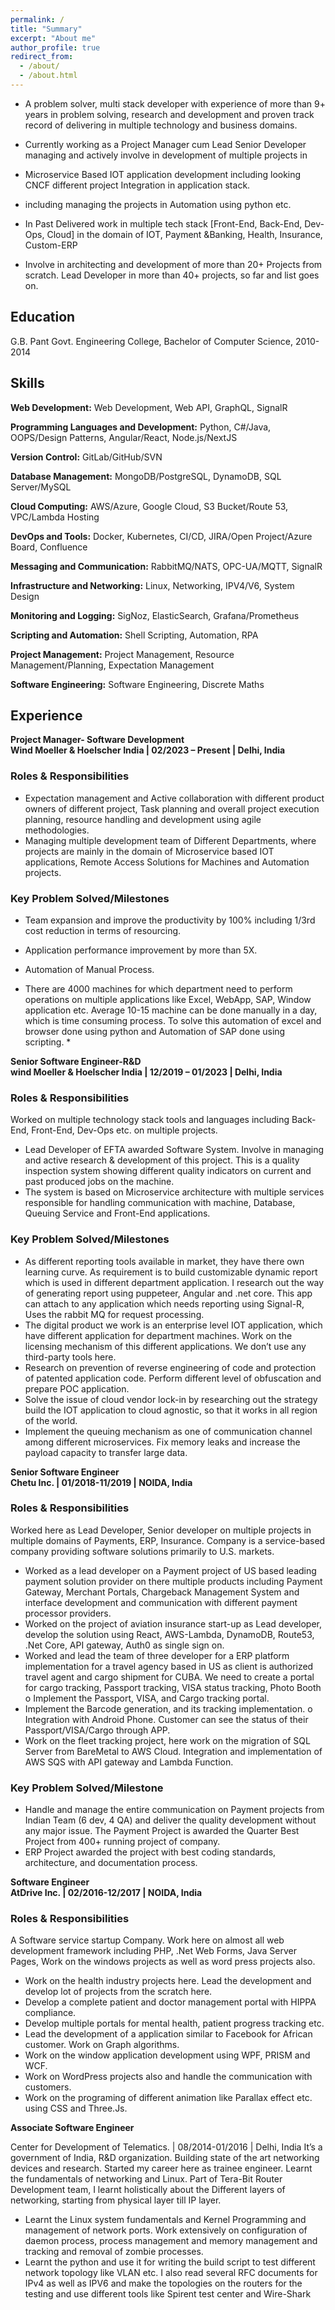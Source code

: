```yaml
---
permalink: /
title: "Summary"
excerpt: "About me"
author_profile: true
redirect_from: 
  - /about/
  - /about.html
---
```


*	A problem solver, multi stack developer with experience of more than 9+ years in problem solving, research and development and proven track record of delivering in multiple technology and business domains.

*	Currently working as a Project Manager cum Lead Senior Developer managing and actively involve in development of multiple projects in
  * Microservice Based IOT application development including looking CNCF different project Integration in application stack.

  * including managing the projects in Automation using python etc.
*	In Past Delivered work in multiple tech stack [Front-End, Back-End, Dev-Ops, Cloud] in the domain of IOT, Payment &Banking, Health, Insurance, Custom-ERP

*	Involve in architecting and development of more than 20+ Projects from scratch. Lead Developer in more than 40+ projects, so far and list goes on.


## Education 

G.B. Pant Govt. Engineering College, Bachelor of Computer Science, 2010-2014 

## Skills 

**Web Development:** Web Development, Web API, GraphQL, SignalR  

**Programming Languages and Development:** Python, C#/Java, OOPS/Design Patterns, Angular/React, Node.js/NextJS

**Version Control:** GitLab/GitHub/SVN

**Database Management:** MongoDB/PostgreSQL, DynamoDB, SQL Server/MySQL

**Cloud Computing:** AWS/Azure, Google Cloud, S3 Bucket/Route 53, VPC/Lambda Hosting

**DevOps and Tools:** Docker, Kubernetes, CI/CD, JIRA/Open Project/Azure Board, Confluence

**Messaging and Communication:** RabbitMQ/NATS, OPC-UA/MQTT, SignalR

**Infrastructure and Networking:** Linux, Networking, IPV4/V6, System Design

**Monitoring and Logging:** SigNoz, ElasticSearch, Grafana/Prometheus

**Scripting and Automation:** Shell Scripting, Automation, RPA

**Project Management:** Project Management, Resource Management/Planning, Expectation Management

**Software Engineering:** Software Engineering, Discrete Maths

## Experience 



**Project Manager- Software Development**  
**Wind Moeller & Hoelscher India | 02/2023 – Present | Delhi, India**

### Roles & Responsibilities

*	Expectation management and Active collaboration with different product owners of different project, Task planning and overall project execution planning, resource handling and development using agile methodologies.
*	Managing multiple development team of Different Departments, where projects are mainly in the domain of Microservice based IOT applications, Remote Access Solutions for Machines and Automation projects.

### Key Problem Solved/Milestones 

* Team expansion and improve the productivity by 100% including 1/3rd cost reduction in terms of resourcing.
* Application performance improvement by more than 5X.
* Automation of Manual Process.  

* There are 4000 machines for which department need to perform operations on multiple applications like Excel, WebApp, SAP, Window application etc. Average 10-15 machine can be done manually in a day, which is time consuming process. To solve this automation of excel and browser done using python and Automation of SAP done using scripting. *

**Senior Software Engineer-R&D**  
**wind Moeller & Hoelscher India | 12/2019 – 01/2023 | Delhi, India**

### Roles & Responsibilities

Worked on multiple technology stack tools and languages including Back-End, Front-End, Dev-Ops etc. on multiple projects.  
* Lead Developer of EFTA awarded Software System. Involve in managing and active research & development of this project. This is a quality inspection system showing different quality indicators on current and past produced jobs on the machine.
* The system is based on Microservice architecture with multiple services responsible for handling communication with machine, Database, Queuing Service and Front-End applications.

### Key Problem Solved/Milestones

*	As different reporting tools available in market, they have there own learning curve. As requirement is to build customizable dynamic report which is used in different department application. I research out the way of generating report using puppeteer, Angular and .net core. This app can attach to any application which needs reporting using Signal-R, Uses the rabbit MQ for request processing.
* The digital product we work is an enterprise level IOT application, which have different application for department machines. Work on the licensing mechanism of this different applications. We don’t use any third-party tools here.
*	Research on prevention of reverse engineering of code and protection of patented application code. Perform different level of obfuscation and prepare POC application.
* Solve the issue of cloud vendor lock-in by researching out the strategy build the IOT application to cloud agnostic, so that it works in all region of the world.
* Implement the queuing mechanism as one of communication channel among different microservices. Fix memory leaks and increase the payload capacity to transfer large data.

**Senior Software Engineer**  
**Chetu Inc. | 01/2018-11/2019 | NOIDA, India**

### Roles & Responsibilities

Worked here as Lead Developer, Senior developer on multiple projects in multiple domains of Payments, ERP, Insurance. Company is a service-based company providing software solutions primarily to U.S. markets.
* Worked as a lead developer on a Payment project of US based leading payment solution provider on there multiple products including Payment Gateway, Merchant Portals, Chargeback Management System and interface development and communication with different payment processor providers.
*	Worked on the project of aviation insurance start-up as Lead developer, develop the solution using React, AWS-Lambda, DynamoDB, Route53, .Net Core, API gateway, Auth0 as single sign on.
*	Worked and lead the team of three developer for a ERP platform implementation for a travel agency based in US as client is authorized travel agent and cargo shipment for CUBA. We need to create a portal for cargo tracking, Passport tracking, VISA status tracking, Photo Booth o 	Implement the Passport, VISA, and Cargo tracking portal.  
*	Implement the Barcode generation, and its tracking implementation.
o Integration with Android Phone. Customer can see the status of their Passport/VISA/Cargo through APP.
*	Work on the fleet tracking project, here work on the migration of SQL Server from BareMetal to AWS Cloud. Integration and implementation of AWS SQS with API gateway and Lambda Function.

### Key Problem Solved/Milestone

* Handle and manage the entire communication on Payment projects from Indian Team (6 dev, 4 QA) and deliver the quality development without any major issue. The Payment Project is awarded the Quarter Best Project from 400+ running project of company. 
* ERP Project awarded the project with best coding standards, architecture, and documentation process. 

**Software Engineer**  
**AtDrive Inc. | 02/2016-12/2017 | NOIDA, India**

### Roles & Responsibilities

A Software service startup Company. Work here on almost all web development framework including PHP, .Net Web Forms, Java Server Pages, Work on the windows projects as well as word press projects also.  
*	Work on the health industry projects here. Lead the development and develop lot of projects from the scratch here. 
*	Develop a complete patient and doctor management portal with HIPPA compliance. 
*	Develop multiple portals for mental health, patient progress tracking etc. 
*	Lead the development of a application similar to Facebook for African customer. Work on Graph algorithms. 
*	Work on the window application development using WPF, PRISM and WCF. 
*	Work on WordPress projects also and handle the communication with customers. 
*	Work on the programing of different animation like Parallax effect etc. using CSS and Three.Js. 

**Associate Software Engineer**  

Center for Development of Telematics. | 08/2014-01/2016 | Delhi, India 
It’s a government of India, R&D organization. Building state of the art networking devices and research. Started my career here as trainee engineer. 
Learnt the fundamentals of networking and Linux. Part of Tera-Bit Router Development team, I learnt holistically about the Different layers of networking, starting from physical layer till IP layer.  
* Learnt the Linux system fundamentals and Kernel Programming and management of network ports. Work extensively on configuration of daemon process, process management and memory management and tracking and removal of zombie processes. 
* Learnt the python and use it for writing the build script to test different network topology like VLAN etc. I also read several RFC documents for IPv4 as well as IPV6 and make the topologies on the routers for the testing and use different tools like Spirent test center and Wire-Shark

<!-- 
Site-wide configuration
------
The main configuration file for the site is in the base directory in [_config.yml](https://github.com/academicpages/academicpages.github.io/blob/master/_config.yml), which defines the content in the sidebars and other site-wide features. You will need to replace the default variables with ones about yourself and your site's github repository. The configuration file for the top menu is in [_data/navigation.yml](https://github.com/academicpages/academicpages.github.io/blob/master/_data/navigation.yml). For example, if you don't have a portfolio or blog posts, you can remove those items from that navigation.yml file to remove them from the header. 

Create content & metadata
------
For site content, there is one markdown file for each type of content, which are stored in directories like _publications, _talks, _posts, _teaching, or _pages. For example, each talk is a markdown file in the [_talks directory](https://github.com/academicpages/academicpages.github.io/tree/master/_talks). At the top of each markdown file is structured data in YAML about the talk, which the theme will parse to do lots of cool stuff. The same structured data about a talk is used to generate the list of talks on the [Talks page](https://academicpages.github.io/talks), each [individual page](https://academicpages.github.io/talks/2012-03-01-talk-1) for specific talks, the talks section for the [CV page](https://academicpages.github.io/cv), and the [map of places you've given a talk](https://academicpages.github.io/talkmap.html) (if you run this [python file](https://github.com/academicpages/academicpages.github.io/blob/master/talkmap.py) or [Jupyter notebook](https://github.com/academicpages/academicpages.github.io/blob/master/talkmap.ipynb), which creates the HTML for the map based on the contents of the _talks directory).

**Markdown generator**

I have also created [a set of Jupyter notebooks](https://github.com/academicpages/academicpages.github.io/tree/master/markdown_generator
) that converts a CSV containing structured data about talks or presentations into individual markdown files that will be properly formatted for the academicpages template. The sample CSVs in that directory are the ones I used to create my own personal website at stuartgeiger.com. My usual workflow is that I keep a spreadsheet of my publications and talks, then run the code in these notebooks to generate the markdown files, then commit and push them to the GitHub repository.

How to edit your site's GitHub repository
------
Many people use a git client to create files on their local computer and then push them to GitHub's servers. If you are not familiar with git, you can directly edit these configuration and markdown files directly in the github.com interface. Navigate to a file (like [this one](https://github.com/academicpages/academicpages.github.io/blob/master/_talks/2012-03-01-talk-1.md) and click the pencil icon in the top right of the content preview (to the right of the "Raw | Blame | History" buttons). You can delete a file by clicking the trashcan icon to the right of the pencil icon. You can also create new files or upload files by navigating to a directory and clicking the "Create new file" or "Upload files" buttons. 

Example: editing a markdown file for a talk
![Editing a markdown file for a talk](/images/editing-talk.png)

For more info
------
More info about configuring academicpages can be found in [the guide](https://academicpages.github.io/markdown/). The [guides for the Minimal Mistakes theme](https://mmistakes.github.io/minimal-mistakes/docs/configuration/) (which this theme was forked from) might also be helpful. -->
